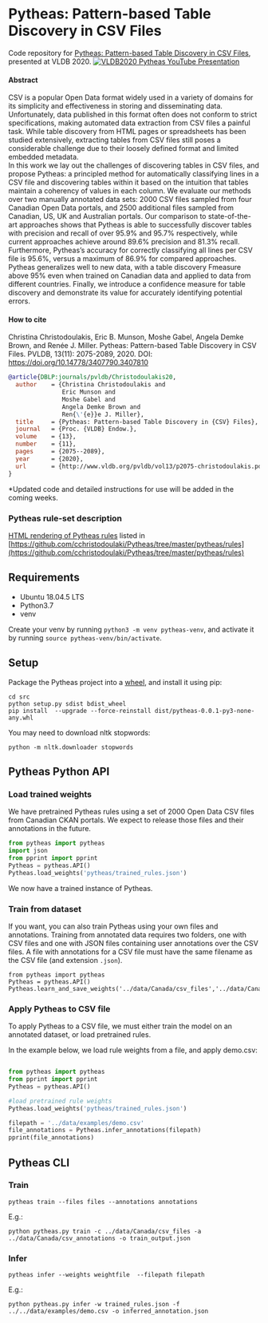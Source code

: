 # Pytheas: Pattern-based Table Discovery in CSV Files
Code repository for [Pytheas: Pattern-based Table Discovery in CSV Files](http://www.vldb.org/pvldb/vol13/p2075-christodoulakis.pdf), presented at VLDB 2020.
[![VLDB2020 Pytheas YouTube Presentation](http://img.youtube.com/vi/PHc-tGeZeD0/0.jpg)](http://www.youtube.com/watch?v=PHc-tGeZeD0 "VLDB2020 Pytheas YouTube Presentation")


#### Abstract

CSV is a popular Open Data format widely used in a variety of domains for its simplicity and effectiveness in storing and disseminating data. Unfortunately, data published in this format often does not conform to strict specifications, making automated data extraction from CSV files a painful task. While table discovery from HTML pages or spreadsheets has been studied extensively, extracting tables from CSV files still poses a considerable challenge due to their loosely defined format and limited embedded metadata.  
In this work we lay out the challenges of discovering tables in CSV files, and propose Pytheas: a principled method for automatically classifying lines in a CSV file and discovering tables within it based on the intuition that tables maintain a coherency of values in each column. We evaluate our methods over two manually annotated data sets: 2000 CSV files sampled from four Canadian Open Data portals, and 2500 additional files sampled from Canadian, US, UK and Australian portals. Our comparison to state-of-the-art approaches shows that Pytheas is able to successfully discover tables with precision and recall of over 95.9% and 95.7% respectively, while current approaches achieve around 89.6% precision and 81.3% recall. Furthermore, Pytheas’s accuracy for correctly classifying all lines per CSV file is 95.6%, versus a maximum of 86.9% for compared approaches. Pytheas generalizes well to new data, with a table discovery Fmeasure above 95% even when trained on Canadian data and applied to data from different countries. Finally, we introduce a confidence measure for table discovery and demonstrate its value for accurately identifying potential errors. 

#### How to cite

Christina Christodoulakis, Eric B. Munson, Moshe Gabel, Angela Demke Brown, and Renée J. Miller. Pytheas: Pattern-based Table Discovery in CSV Files. PVLDB, 13(11): 2075-2089, 2020. DOI: https://doi.org/10.14778/3407790.3407810

```bib
@article{DBLP:journals/pvldb/Christodoulakis20,
  author    = {Christina Christodoulakis and
               Eric Munson and
               Moshe Gabel and
               Angela Demke Brown and
               Ren{\'{e}}e J. Miller},
  title     = {Pytheas: Pattern-based Table Discovery in {CSV} Files},
  journal   = {Proc. {VLDB} Endow.},
  volume    = {13},
  number    = {11},
  pages     = {2075--2089},
  year      = {2020},
  url       = {http://www.vldb.org/pvldb/vol13/p2075-christodoulakis.pdf}
}
```


*Updated code and detailed instructions for use will be added in the coming weeks. 


### Pytheas rule-set description
[HTML rendering of Pytheas rules](https://cchristodoulaki.github.io/Pytheas/) listed in [https://github.com/cchristodoulaki/Pytheas/tree/master/pytheas/rules](https://github.com/cchristodoulaki/Pytheas/tree/master/pytheas/rules)

## Requirements

- Ubuntu 18.04.5 LTS
- Python3.7
- venv

Create your venv by running `python3 -m venv pytheas-venv`, and activate it by running `source pytheas-venv/bin/activate`.

## Setup
Package the Pytheas project into a [wheel](https://realpython.com/python-wheels/), and install it using pip:
```
cd src
python setup.py sdist bdist_wheel
pip install  --upgrade --force-reinstall dist/pytheas-0.0.1-py3-none-any.whl
```
You may need to download nltk stopwords:
```
python -m nltk.downloader stopwords
```

## Pytheas Python API

### Load trained weights
We have pretrained Pytheas rules using a set of 2000 Open Data CSV files from Canadian CKAN portals. We expect to release those files and their annotations  in the future. 

```python
from pytheas import pytheas
import json
from pprint import pprint
Pytheas = pytheas.API()
Pytheas.load_weights('pytheas/trained_rules.json')
```
We now have a trained instance of Pytheas. 

### Train from dataset

If you want, you can also train Pytheas using your own files and annotations. 
Training from annotated data requires two folders, one with CSV files and one with JSON files containing user annotations over the CSV files. A file with annotations for a CSV file must have the same filename as the CSV file (and extension `.json`).

```
from pytheas import pytheas
Pytheas = pytheas.API()
Pytheas.learn_and_save_weights('../data/Canada/csv_files','../data/Canada/csv_annotations')
```

### Apply Pytheas to CSV file
To apply Pytheas to a CSV file, we must either train the model on an annotated dataset, or load pretrained rules.

In the example below, we load rule weights from a file, and apply demo.csv:

```python

from pytheas import pytheas
from pprint import pprint
Pytheas = pytheas.API()

#load pretrained rule weights
Pytheas.load_weights('pytheas/trained_rules.json')

filepath = '../data/examples/demo.csv'     
file_annotations = Pytheas.infer_annotations(filepath)
pprint(file_annotations) 

```

## Pytheas CLI

### Train
```
pytheas train --files files --annotations annotations
```

E.g.:

```
python pytheas.py train -c ../data/Canada/csv_files -a ../data/Canada/csv_annotations -o train_output.json
```

### Infer
```
pytheas infer --weights weightfile  --filepath filepath
```

E.g.:
```
python pytheas.py infer -w trained_rules.json -f ../../data/examples/demo.csv -o inferred_annotation.json
```
